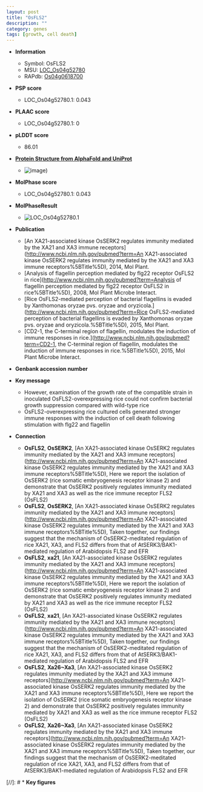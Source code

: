 ```yaml
---
layout: post
title: "OsFLS2"
description: ""
category: genes
tags: [growth, cell death]
---
```


* **Information**  
    + Symbol: OsFLS2  
    + MSU: [LOC_Os04g52780](http://rice.plantbiology.msu.edu/cgi-bin/ORF_infopage.cgi?orf=LOC_Os04g52780)  
    + RAPdb: [Os04g0618700](http://rapdb.dna.affrc.go.jp/viewer/gbrowse_details/irgsp1?name=Os04g0618700)  

* **PSP score**  
    + LOC_Os04g52780.1: 0.043 

* **PLAAC score**  
    + LOC_Os04g52780.1: 0 

* **pLDDT score**
    + 86.01

* **[Protein Structure from AlphaFold and UniProt](https://www.uniprot.org/uniprotkb/Q0JA29/entry#structure)**
    + ![image](https://ricepsp.github.io/images/Q0/AF-Q0JA29-F1.png))

* **MolPhase score**
    + LOC_Os04g52780.1: 0.043

* **MolPhaseResult**
    + ![LOC_Os04g52780.1](https://ricepsp.github.io/pictures/LOC_Os04g/LOC_Os04g52780.1.png)

* **Publication**  
    + [An XA21-associated kinase OsSERK2 regulates immunity mediated by the XA21 and XA3 immune receptors](http://www.ncbi.nlm.nih.gov/pubmed?term=An XA21-associated kinase OsSERK2 regulates immunity mediated by the XA21 and XA3 immune receptors%5BTitle%5D), 2014, Mol Plant.
    + [Analysis of flagellin perception mediated by flg22 receptor OsFLS2 in rice](http://www.ncbi.nlm.nih.gov/pubmed?term=Analysis of flagellin perception mediated by flg22 receptor OsFLS2 in rice%5BTitle%5D), 2008, Mol Plant Microbe Interact.
    + [Rice OsFLS2-mediated perception of bacterial flagellins is evaded by Xanthomonas oryzae pvs. oryzae and oryzicola.](http://www.ncbi.nlm.nih.gov/pubmed?term=Rice OsFLS2-mediated perception of bacterial flagellins is evaded by Xanthomonas oryzae pvs. oryzae and oryzicola.%5BTitle%5D), 2015, Mol Plant.
    + [CD2-1, the C-terminal region of flagellin, modulates the induction of immune responses in rice.](http://www.ncbi.nlm.nih.gov/pubmed?term=CD2-1, the C-terminal region of flagellin, modulates the induction of immune responses in rice.%5BTitle%5D), 2015, Mol Plant Microbe Interact.

* **Genbank accession number**  

* **Key message**  
    + However, examination of the growth rate of the compatible strain in inoculated OsFLS2-overexpressing rice could not confirm bacterial growth suppression compared with wild-type rice
    + OsFLS2-overexpressing rice cultured cells generated stronger immune responses with the induction of cell death following stimulation with flg22 and flagellin

* **Connection**  
    + __OsFLS2__, __OsSERK2__, [An XA21-associated kinase OsSERK2 regulates immunity mediated by the XA21 and XA3 immune receptors](http://www.ncbi.nlm.nih.gov/pubmed?term=An XA21-associated kinase OsSERK2 regulates immunity mediated by the XA21 and XA3 immune receptors%5BTitle%5D), Here we report the isolation of OsSERK2 (rice somatic embryogenesis receptor kinase 2) and demonstrate that OsSERK2 positively regulates immunity mediated by XA21 and XA3 as well as the rice immune receptor FLS2 (OsFLS2)
    + __OsFLS2__, __OsSERK2__, [An XA21-associated kinase OsSERK2 regulates immunity mediated by the XA21 and XA3 immune receptors](http://www.ncbi.nlm.nih.gov/pubmed?term=An XA21-associated kinase OsSERK2 regulates immunity mediated by the XA21 and XA3 immune receptors%5BTitle%5D), Taken together, our findings suggest that the mechanism of OsSERK2-meditated regulation of rice XA21, XA3, and FLS2 differs from that of AtSERK3/BAK1-mediated regulation of Arabidopsis FLS2 and EFR
    + __OsFLS2__, __xa21__, [An XA21-associated kinase OsSERK2 regulates immunity mediated by the XA21 and XA3 immune receptors](http://www.ncbi.nlm.nih.gov/pubmed?term=An XA21-associated kinase OsSERK2 regulates immunity mediated by the XA21 and XA3 immune receptors%5BTitle%5D), Here we report the isolation of OsSERK2 (rice somatic embryogenesis receptor kinase 2) and demonstrate that OsSERK2 positively regulates immunity mediated by XA21 and XA3 as well as the rice immune receptor FLS2 (OsFLS2)
    + __OsFLS2__, __xa21__, [An XA21-associated kinase OsSERK2 regulates immunity mediated by the XA21 and XA3 immune receptors](http://www.ncbi.nlm.nih.gov/pubmed?term=An XA21-associated kinase OsSERK2 regulates immunity mediated by the XA21 and XA3 immune receptors%5BTitle%5D), Taken together, our findings suggest that the mechanism of OsSERK2-meditated regulation of rice XA21, XA3, and FLS2 differs from that of AtSERK3/BAK1-mediated regulation of Arabidopsis FLS2 and EFR
    + __OsFLS2__, __Xa26~Xa3__, [An XA21-associated kinase OsSERK2 regulates immunity mediated by the XA21 and XA3 immune receptors](http://www.ncbi.nlm.nih.gov/pubmed?term=An XA21-associated kinase OsSERK2 regulates immunity mediated by the XA21 and XA3 immune receptors%5BTitle%5D), Here we report the isolation of OsSERK2 (rice somatic embryogenesis receptor kinase 2) and demonstrate that OsSERK2 positively regulates immunity mediated by XA21 and XA3 as well as the rice immune receptor FLS2 (OsFLS2)
    + __OsFLS2__, __Xa26~Xa3__, [An XA21-associated kinase OsSERK2 regulates immunity mediated by the XA21 and XA3 immune receptors](http://www.ncbi.nlm.nih.gov/pubmed?term=An XA21-associated kinase OsSERK2 regulates immunity mediated by the XA21 and XA3 immune receptors%5BTitle%5D), Taken together, our findings suggest that the mechanism of OsSERK2-meditated regulation of rice XA21, XA3, and FLS2 differs from that of AtSERK3/BAK1-mediated regulation of Arabidopsis FLS2 and EFR

[//]: # * **Key figures**  


